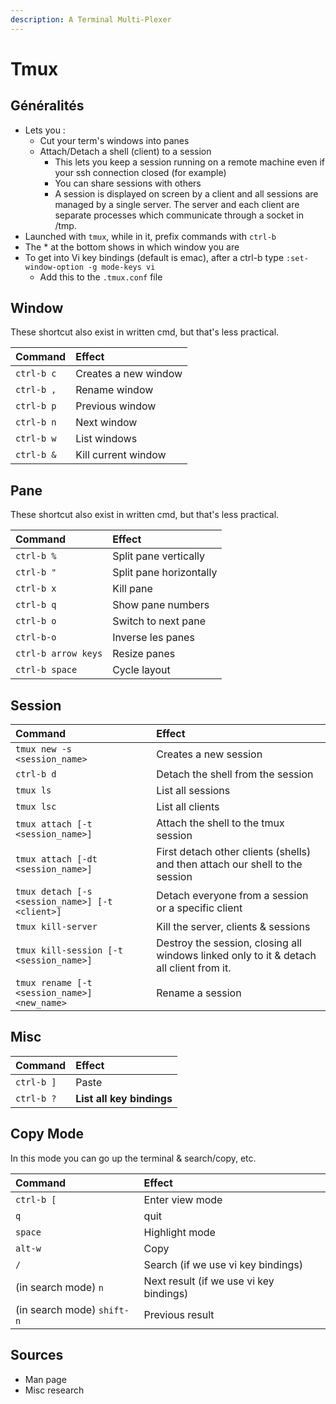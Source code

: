 ```yaml
---
description: A Terminal Multi-Plexer
---
```


# Tmux

## Généralités

* Lets you :
  * Cut your term's windows into panes
  * Attach/Detach a shell \(client\) to a session
    * This lets you keep a session running on a remote machine even if your ssh connection closed \(for example\)
    * You can share sessions with others
    * A session is displayed on screen by a client and all sessions are managed by a single server. The server and each client are separate processes which communicate through a socket in /tmp.
* Launched with `tmux`, while in it, prefix commands with `ctrl-b`
* The \* at the bottom shows in which window you are
* To get into Vi key bindings \(default is emac\), after a ctrl-b type `:set-window-option -g mode-keys vi` 
  * Add this to the `.tmux.conf` file

## Window

These shortcut also exist in written cmd, but that's less practical.

| Command | Effect |
| :--- | :--- |
| `ctrl-b c` | Creates a new window |
| `ctrl-b ,` | Rename window |
| `ctrl-b p` | Previous window |
| `ctrl-b n` | Next window |
| `ctrl-b w` | List windows |
| `ctrl-b &` | Kill current window |

## Pane

These shortcut also exist in written cmd, but that's less practical.

| Command | Effect |
| :--- | :--- |
| `ctrl-b %` | Split pane vertically |
| `ctrl-b "` | Split pane horizontally |
| `ctrl-b x` | Kill pane |
| `ctrl-b q` | Show pane numbers |
| `ctrl-b o` | Switch to next pane |
| `ctrl-b-o` | Inverse les panes |
| `ctrl-b arrow keys` | Resize panes |
| `ctrl-b space` | Cycle layout |

## Session

| Command | Effect |
| :--- | :--- |
| `tmux new -s <session_name>` | Creates a new session |
| `ctrl-b d` | Detach the shell from the session |
| `tmux ls` | List all sessions |
| `tmux lsc` | List all clients |
| `tmux attach [-t <session_name>]` | Attach the shell to the tmux session |
| `tmux attach [-dt <session_name>]` | First detach other clients \(shells\) and then attach our shell to the session |
| `tmux detach [-s <session_name>] [-t <client>]` | Detach everyone from a session or a specific client |
| `tmux kill-server` | Kill the server, clients & sessions |
| `tmux kill-session [-t <session_name>]` | Destroy the session, closing all windows linked only to it & detach all client from it. |
| `tmux rename [-t <session_name>] <new_name>` | Rename a session |

## Misc

| Command | Effect |
| :--- | :--- |
| `ctrl-b ]` | Paste |
| `ctrl-b ?` | **List all key bindings** |

## Copy Mode

In this mode you can go up the terminal & search/copy, etc.

| Command | Effect |
| :--- | :--- |
| `ctrl-b [` | Enter view mode |
| `q` | quit |
| `space` | Highlight mode |
| `alt-w` | Copy |
| `/` | Search \(if we use vi key bindings\) |
| \(in search mode\) `n` | Next result \(if we use vi key bindings\) |
| \(in search mode\) `shift-n` | Previous result |

## Sources

* Man page
* Misc research

